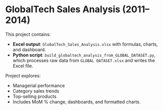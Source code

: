# GlobalTech Sales Analysis (2011–2014)

This project contains:

- **Excel output**: `GlobalTech_Sales_Analysis.xlsx` with formulas, charts, and dashboard.
- **Python script**: `build_globaltech_analysis_from_GLOBAL_DATASET.py`, which processes raw data from `GLOBAL DATASET.xlsx` and writes the Excel file.

Project explores:
- Managerial performance
- Category sales trends
- Top-selling products
- Includes MoM % change, dashboards, and formatted charts.
